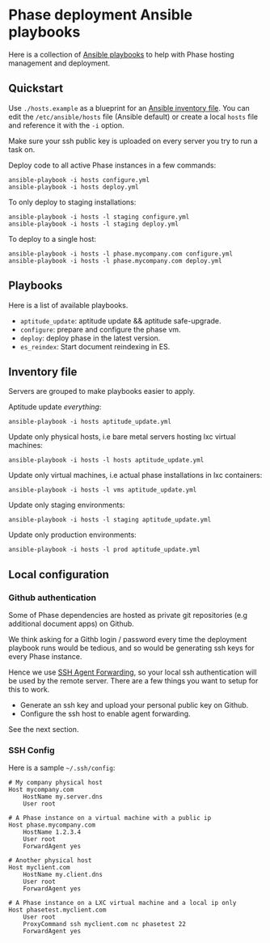 # Phase deployment Ansible playbooks

Here is a collection of [Ansible playbooks](https://www.ansible.com/) to help
with Phase hosting management and deployment.

## Quickstart

Use `./hosts.example` as a blueprint for an [Ansible inventory
file](http://docs.ansible.com/ansible/intro_inventory.html). You can edit the
`/etc/ansible/hosts` file (Ansible default) or create a local `hosts` file and
reference it with the `-i` option.

Make sure your ssh public key is uploaded on every server you try to run a task
on.

Deploy code to all active Phase instances in a few commands:

    ansible-playbook -i hosts configure.yml
    ansible-playbook -i hosts deploy.yml

To only deploy to staging installations:

    ansible-playbook -i hosts -l staging configure.yml
    ansible-playbook -i hosts -l staging deploy.yml

To deploy to a single host:

    ansible-playbook -i hosts -l phase.mycompany.com configure.yml
    ansible-playbook -i hosts -l phase.mycompany.com deploy.yml


## Playbooks

Here is a list of available playbooks.

 * `aptitude_update`: aptitude update && aptitude safe-upgrade.
 * `configure`: prepare and configure the phase vm.
 * `deploy`: deploy phase in the latest version.
 * `es_reindex`: Start document reindexing in ES.


## Inventory file

Servers are grouped to make playbooks easier to apply.

Aptitude update *everything*:

    ansible-playbook -i hosts aptitude_update.yml

Update only physical hosts, i.e bare metal servers hosting lxc virtual
machines:

    ansible-playbook -i hosts -l hosts aptitude_update.yml

Update only virtual machines, i.e actual phase installations in lxc containers:

    ansible-playbook -i hosts -l vms aptitude_update.yml

Update only staging environments:

    ansible-playbook -i hosts -l staging aptitude_update.yml

Update only production environments:

    ansible-playbook -i hosts -l prod aptitude_update.yml

## Local configuration

### Github authentication

Some of Phase dependencies are hosted as private git repositories (e.g
additional document apps) on Github.

We think asking for a Githb login / password every time the deployment playbook
runs would be tedious, and so would be generating ssh keys for every Phase
instance.

Hence we use [SSH Agent
Forwarding](https://developer.github.com/guides/using-ssh-agent-forwarding/),
so your local ssh authentication will be used by the remote server. There are a
few things you want to setup for this to work.

 * Generate an ssh key and upload your personal public key on Github.
 * Configure the ssh host to enable agent forwarding.

See the next section.

### SSH Config

Here is a sample `~/.ssh/config`:

    # My company physical host
    Host mycompany.com
        HostName my.server.dns
        User root

    # A Phase instance on a virtual machine with a public ip
    Host phase.mycompany.com
        HostName 1.2.3.4
        User root
        ForwardAgent yes

    # Another physical host
    Host myclient.com
        HostName my.client.dns
        User root
        ForwardAgent yes

    # A Phase instance on a LXC virtual machine and a local ip only
    Host phasetest.myclient.com
        User root
        ProxyCommand ssh myclient.com nc phasetest 22
        ForwardAgent yes
